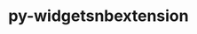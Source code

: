 ---
title: "py-widgetsnbextension"
layout: cache
categories: [package, develop]
meta: {"versions": ["4.0.3"], "compilers": ["gcc@=11.1.0", "gcc@=11.4.0", "gcc@=9.4.0", "oneapi@=2024.0.0"], "oss": ["ubuntu20.04", "ubuntu22.04"], "platforms": ["linux"], "targets": ["aarch64", "neoverse_v1", "neoverse_v2", "ppc64le", "x86_64_v3"], "stacks": ["data-vis-sdk", "e4s", "e4s-aarch64", "e4s-neoverse-v2", "e4s-neoverse_v1", "e4s-oneapi", "e4s-power", "root"], "num_specs": 19, "num_specs_by_stack": {"e4s-neoverse_v1": 3, "root": 19, "e4s-power": 3, "data-vis-sdk": 3, "e4s": 3, "e4s-aarch64": 1, "e4s-neoverse-v2": 3, "e4s-oneapi": 3}}
spec_details: [{"hash": "vtvt3ig6xvkx75ljufuoqslvdf32dxo5", "compiler": "gcc@=11.4.0", "versions": ["4.0.3"], "os": "ubuntu20.04", "platform": "linux", "target": "neoverse_v1", "variants": ["build_system=python_pip"], "stacks": ["e4s-neoverse_v1", "root"], "size": "-", "tarball": "https://binaries.spack.io/develop/build_cache/linux-ubuntu20.04-neoverse_v1/gcc-11.4.0/py-widgetsnbextension-4.0.3/linux-ubuntu20.04-neoverse_v1-gcc-11.4.0-py-widgetsnbextension-4.0.3-vtvt3ig6xvkx75ljufuoqslvdf32dxo5.spack"}, {"hash": "zajjcwebogbub4mzkz3wjlgdbwpemncx", "compiler": "gcc@=11.4.0", "versions": ["4.0.3"], "os": "ubuntu20.04", "platform": "linux", "target": "neoverse_v1", "variants": ["build_system=python_pip"], "stacks": ["e4s-neoverse_v1", "root"], "size": "-", "tarball": "https://binaries.spack.io/develop/build_cache/linux-ubuntu20.04-neoverse_v1/gcc-11.4.0/py-widgetsnbextension-4.0.3/linux-ubuntu20.04-neoverse_v1-gcc-11.4.0-py-widgetsnbextension-4.0.3-zajjcwebogbub4mzkz3wjlgdbwpemncx.spack"}, {"hash": "hedxs7m6kdtvwqkatsc6c6nbh5glnry4", "compiler": "gcc@=9.4.0", "versions": ["4.0.3"], "os": "ubuntu20.04", "platform": "linux", "target": "ppc64le", "variants": ["build_system=python_pip"], "stacks": ["root", "e4s-power"], "size": "-", "tarball": "https://binaries.spack.io/develop/build_cache/linux-ubuntu20.04-ppc64le/gcc-9.4.0/py-widgetsnbextension-4.0.3/linux-ubuntu20.04-ppc64le-gcc-9.4.0-py-widgetsnbextension-4.0.3-hedxs7m6kdtvwqkatsc6c6nbh5glnry4.spack"}, {"hash": "qfklredy53pwgwy2qbl7wqjsnzgqjri2", "compiler": "gcc@=9.4.0", "versions": ["4.0.3"], "os": "ubuntu20.04", "platform": "linux", "target": "ppc64le", "variants": ["build_system=python_pip"], "stacks": ["root", "e4s-power"], "size": "-", "tarball": "https://binaries.spack.io/develop/build_cache/linux-ubuntu20.04-ppc64le/gcc-9.4.0/py-widgetsnbextension-4.0.3/linux-ubuntu20.04-ppc64le-gcc-9.4.0-py-widgetsnbextension-4.0.3-qfklredy53pwgwy2qbl7wqjsnzgqjri2.spack"}, {"hash": "juhty7nzmmgukksdpxgbvh67hmtkaej7", "compiler": "gcc@=9.4.0", "versions": ["4.0.3"], "os": "ubuntu20.04", "platform": "linux", "target": "ppc64le", "variants": ["build_system=python_pip"], "stacks": ["root", "e4s-power"], "size": "-", "tarball": "https://binaries.spack.io/develop/build_cache/linux-ubuntu20.04-ppc64le/gcc-9.4.0/py-widgetsnbextension-4.0.3/linux-ubuntu20.04-ppc64le-gcc-9.4.0-py-widgetsnbextension-4.0.3-juhty7nzmmgukksdpxgbvh67hmtkaej7.spack"}, {"hash": "ej5b252hoiv6co6ve4v63j2d2uzexs2l", "compiler": "gcc@=11.1.0", "versions": ["4.0.3"], "os": "ubuntu20.04", "platform": "linux", "target": "x86_64_v3", "variants": ["build_system=python_pip"], "stacks": ["root", "data-vis-sdk"], "size": "-", "tarball": "https://binaries.spack.io/develop/build_cache/linux-ubuntu20.04-x86_64_v3/gcc-11.1.0/py-widgetsnbextension-4.0.3/linux-ubuntu20.04-x86_64_v3-gcc-11.1.0-py-widgetsnbextension-4.0.3-ej5b252hoiv6co6ve4v63j2d2uzexs2l.spack"}, {"hash": "2hhnelcm2fstezfekjkvfkjhggnig7sb", "compiler": "gcc@=11.1.0", "versions": ["4.0.3"], "os": "ubuntu20.04", "platform": "linux", "target": "x86_64_v3", "variants": ["build_system=python_pip"], "stacks": ["root", "data-vis-sdk"], "size": "-", "tarball": "https://binaries.spack.io/develop/build_cache/linux-ubuntu20.04-x86_64_v3/gcc-11.1.0/py-widgetsnbextension-4.0.3/linux-ubuntu20.04-x86_64_v3-gcc-11.1.0-py-widgetsnbextension-4.0.3-2hhnelcm2fstezfekjkvfkjhggnig7sb.spack"}, {"hash": "6ubqqqy7h2y5ijq3o45t3wchnbognsm7", "compiler": "gcc@=11.1.0", "versions": ["4.0.3"], "os": "ubuntu20.04", "platform": "linux", "target": "x86_64_v3", "variants": ["build_system=python_pip"], "stacks": ["root", "data-vis-sdk"], "size": "-", "tarball": "https://binaries.spack.io/develop/build_cache/linux-ubuntu20.04-x86_64_v3/gcc-11.1.0/py-widgetsnbextension-4.0.3/linux-ubuntu20.04-x86_64_v3-gcc-11.1.0-py-widgetsnbextension-4.0.3-6ubqqqy7h2y5ijq3o45t3wchnbognsm7.spack"}, {"hash": "l3e2vgvjjab5k52nxxard2qwfz4cqxle", "compiler": "gcc@=11.4.0", "versions": ["4.0.3"], "os": "ubuntu20.04", "platform": "linux", "target": "x86_64_v3", "variants": ["build_system=python_pip"], "stacks": ["root", "e4s"], "size": "-", "tarball": "https://binaries.spack.io/develop/build_cache/linux-ubuntu20.04-x86_64_v3/gcc-11.4.0/py-widgetsnbextension-4.0.3/linux-ubuntu20.04-x86_64_v3-gcc-11.4.0-py-widgetsnbextension-4.0.3-l3e2vgvjjab5k52nxxard2qwfz4cqxle.spack"}, {"hash": "a23chlkzmf6rwvacfvxygjcweltntqcr", "compiler": "gcc@=11.4.0", "versions": ["4.0.3"], "os": "ubuntu22.04", "platform": "linux", "target": "aarch64", "variants": ["build_system=python_pip"], "stacks": ["e4s-aarch64", "root"], "size": "-", "tarball": "https://binaries.spack.io/develop/build_cache/linux-ubuntu22.04-aarch64/gcc-11.4.0/py-widgetsnbextension-4.0.3/linux-ubuntu22.04-aarch64-gcc-11.4.0-py-widgetsnbextension-4.0.3-a23chlkzmf6rwvacfvxygjcweltntqcr.spack"}, {"hash": "6jtgqzxcokobmzjyncip3luqltoo4t2q", "compiler": "gcc@=11.4.0", "versions": ["4.0.3"], "os": "ubuntu22.04", "platform": "linux", "target": "neoverse_v1", "variants": ["build_system=python_pip"], "stacks": ["e4s-neoverse_v1", "root"], "size": "-", "tarball": "https://binaries.spack.io/develop/build_cache/linux-ubuntu22.04-neoverse_v1/gcc-11.4.0/py-widgetsnbextension-4.0.3/linux-ubuntu22.04-neoverse_v1-gcc-11.4.0-py-widgetsnbextension-4.0.3-6jtgqzxcokobmzjyncip3luqltoo4t2q.spack"}, {"hash": "b5viufpedvqr73xslpu5u4cvgripzt3i", "compiler": "gcc@=11.4.0", "versions": ["4.0.3"], "os": "ubuntu22.04", "platform": "linux", "target": "neoverse_v2", "variants": ["build_system=python_pip"], "stacks": ["e4s-neoverse-v2", "root"], "size": "-", "tarball": "https://binaries.spack.io/develop/build_cache/linux-ubuntu22.04-neoverse_v2/gcc-11.4.0/py-widgetsnbextension-4.0.3/linux-ubuntu22.04-neoverse_v2-gcc-11.4.0-py-widgetsnbextension-4.0.3-b5viufpedvqr73xslpu5u4cvgripzt3i.spack"}, {"hash": "kvcpakkd4tnz5vwxnnt5zjfyv6c2qq3k", "compiler": "gcc@=11.4.0", "versions": ["4.0.3"], "os": "ubuntu22.04", "platform": "linux", "target": "neoverse_v2", "variants": ["build_system=python_pip"], "stacks": ["e4s-neoverse-v2", "root"], "size": "-", "tarball": "https://binaries.spack.io/develop/build_cache/linux-ubuntu22.04-neoverse_v2/gcc-11.4.0/py-widgetsnbextension-4.0.3/linux-ubuntu22.04-neoverse_v2-gcc-11.4.0-py-widgetsnbextension-4.0.3-kvcpakkd4tnz5vwxnnt5zjfyv6c2qq3k.spack"}, {"hash": "y47ckthlwmclbk3i5tpvglqqenkeyauc", "compiler": "gcc@=11.4.0", "versions": ["4.0.3"], "os": "ubuntu22.04", "platform": "linux", "target": "neoverse_v2", "variants": ["build_system=python_pip"], "stacks": ["e4s-neoverse-v2", "root"], "size": "-", "tarball": "https://binaries.spack.io/develop/build_cache/linux-ubuntu22.04-neoverse_v2/gcc-11.4.0/py-widgetsnbextension-4.0.3/linux-ubuntu22.04-neoverse_v2-gcc-11.4.0-py-widgetsnbextension-4.0.3-y47ckthlwmclbk3i5tpvglqqenkeyauc.spack"}, {"hash": "khq2v4f4pvsuso647bqzykwx3aegapap", "compiler": "gcc@=11.4.0", "versions": ["4.0.3"], "os": "ubuntu22.04", "platform": "linux", "target": "x86_64_v3", "variants": ["build_system=python_pip"], "stacks": ["root", "e4s"], "size": "-", "tarball": "https://binaries.spack.io/develop/build_cache/linux-ubuntu22.04-x86_64_v3/gcc-11.4.0/py-widgetsnbextension-4.0.3/linux-ubuntu22.04-x86_64_v3-gcc-11.4.0-py-widgetsnbextension-4.0.3-khq2v4f4pvsuso647bqzykwx3aegapap.spack"}, {"hash": "xlos72oaipqvlijuxpbyqndaywo5k42r", "compiler": "gcc@=11.4.0", "versions": ["4.0.3"], "os": "ubuntu22.04", "platform": "linux", "target": "x86_64_v3", "variants": ["build_system=python_pip"], "stacks": ["root", "e4s"], "size": "-", "tarball": "https://binaries.spack.io/develop/build_cache/linux-ubuntu22.04-x86_64_v3/gcc-11.4.0/py-widgetsnbextension-4.0.3/linux-ubuntu22.04-x86_64_v3-gcc-11.4.0-py-widgetsnbextension-4.0.3-xlos72oaipqvlijuxpbyqndaywo5k42r.spack"}, {"hash": "7maweweyzdozbm2bfr3tmjasr2h3s7zb", "compiler": "oneapi@=2024.0.0", "versions": ["4.0.3"], "os": "ubuntu22.04", "platform": "linux", "target": "x86_64_v3", "variants": ["build_system=python_pip"], "stacks": ["e4s-oneapi", "root"], "size": "-", "tarball": "https://binaries.spack.io/develop/build_cache/linux-ubuntu22.04-x86_64_v3/oneapi-2024.0.0/py-widgetsnbextension-4.0.3/linux-ubuntu22.04-x86_64_v3-oneapi-2024.0.0-py-widgetsnbextension-4.0.3-7maweweyzdozbm2bfr3tmjasr2h3s7zb.spack"}, {"hash": "q56jbylzzskkytpojkbly72iufe3w7rv", "compiler": "oneapi@=2024.0.0", "versions": ["4.0.3"], "os": "ubuntu22.04", "platform": "linux", "target": "x86_64_v3", "variants": ["build_system=python_pip"], "stacks": ["e4s-oneapi", "root"], "size": "-", "tarball": "https://binaries.spack.io/develop/build_cache/linux-ubuntu22.04-x86_64_v3/oneapi-2024.0.0/py-widgetsnbextension-4.0.3/linux-ubuntu22.04-x86_64_v3-oneapi-2024.0.0-py-widgetsnbextension-4.0.3-q56jbylzzskkytpojkbly72iufe3w7rv.spack"}, {"hash": "7v23qm2nowabi72ljdltdv6gzfbchwyq", "compiler": "oneapi@=2024.0.0", "versions": ["4.0.3"], "os": "ubuntu22.04", "platform": "linux", "target": "x86_64_v3", "variants": ["build_system=python_pip"], "stacks": ["e4s-oneapi", "root"], "size": "-", "tarball": "https://binaries.spack.io/develop/build_cache/linux-ubuntu22.04-x86_64_v3/oneapi-2024.0.0/py-widgetsnbextension-4.0.3/linux-ubuntu22.04-x86_64_v3-oneapi-2024.0.0-py-widgetsnbextension-4.0.3-7v23qm2nowabi72ljdltdv6gzfbchwyq.spack"}]
---